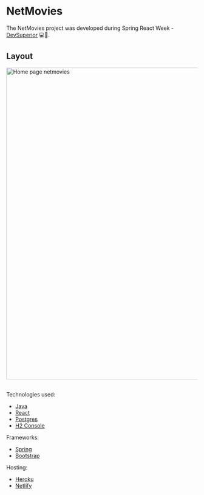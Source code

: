 # NetMovies
The NetMovies project was developed during Spring React Week - [DevSuperior](https://devsuperior.com.br) 💻🚀.

## Layout
<div align="left">
    <a href="https://netmovies.netlify.app/" target="_blank">
    <img src="https://i.ibb.co/cwRJkwR/Screenshot-1.png" style=" width:820px;"alt="Home page netmovies" />
    </a>
</div>
<br>

Technologies used:

* [Java](https://docs.oracle.com/en/java/javase/17/)
* [React](https://pt-br.reactjs.org/docs/getting-started.html)
* [Postgres](https://www.postgresql.org/docs/)
* [H2 Console](https://www.h2database.com/html/main.html)

Frameworks:
* [Spring](https://docs.spring.io/spring-framework/docs/current/reference/html/)
* [Bootstrap](https://getbootstrap.com/docs/5.1/getting-started/introduction/)

Hosting:
* [Heroku](https://devcenter.heroku.com/categories/reference)
* [Netlify](https://docs.netlify.com/)
